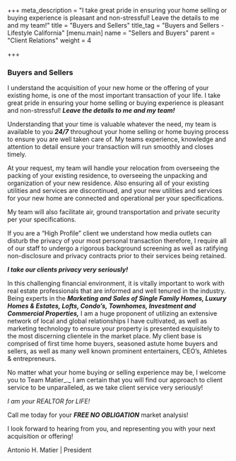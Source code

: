+++
meta_description = "I take great pride in ensuring your home selling or buying experience is pleasant and non-stressful! Leave the details to me and my team!"
title = "Buyers and Sellers"
title_tag = "Buyers and Sellers - Lifestyle California"
[menu.main]
name = "Sellers and Buyers"
parent = "Client Relations"
weight = 4

+++
### Buyers and Sellers

I understand the acquisition of your new home or the offering of your existing home, is one of the most important transaction of your life. I take great pride in ensuring your home selling or buying experience is pleasant and non-stressful! **_Leave the details to me and my team!_**

Understanding that your time is valuable whatever the need, my team is available to you **_24/7_** throughout your home selling or home buying process to ensure you are well taken care of. My teams experience, knowledge and attention to detail ensure your transaction will run smoothly and closes timely.

At your request, my team will handle your relocation from overseeing the packing of your existing residence, to overseeing the unpacking and organization of your new residence. Also ensuring all of your existing utilities and services are discontinued, and your new utilities and services for your new home are connected and operational per your specifications.

My team will also facilitate air, ground transportation and private security per your specifications.

If you are a “High Profile” client we understand how media outlets can disturb the privacy of your most personal transaction therefore, I require all of our staff to undergo a rigorous background screening as well as ratifying non-disclosure and privacy contracts prior to their services being retained.

**_I take our clients privacy very seriously!_**

In this challenging financial environment, it is vitally important to work with real estate professionals that are informed and well tenured in the industry. Being experts in the **_Marketing and Sales of Single Family Homes, Luxury Homes & Estates, Lofts, Condo’s, Townhomes, Investment and Commercial Properties,_** I am a huge proponent of utilizing an extensive network of local and global relationships I have cultivated, as well as marketing technology to ensure your property is presented exquisitely to the most discerning clientele in the market place. My client base is comprised of first time home buyers, seasoned astute home buyers and sellers, as well as many well known prominent entertainers, CEO’s, Athletes & entrepreneurs.

No matter what your home buying or selling experience may be, I welcome you to Team Matier_._ I am certain that you will find our approach to client service to be unparalleled, as we take client service very seriously!

_I am your REALTOR for LIFE!_

Call me today for your **_FREE NO OBLIGATION_** market analysis!

I look forward to hearing from you, and representing you with your next acquisition or offering!

Antonio H. Matier | President